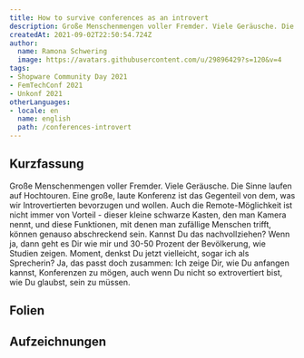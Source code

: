 ```yaml
---
title: How to survive conferences as an introvert
description: Große Menschenmengen voller Fremder. Viele Geräusche. Die Sinne laufen auf Hochtouren. Eine große, laute Konferenz ist das Gegenteil von dem, was wir Introvertierten bevorzugen und ersehnen.
createdAt: 2021-09-02T22:50:54.724Z
author:
  name: Ramona Schwering
  image: https://avatars.githubusercontent.com/u/29896429?s=120&v=4
tags:
- Shopware Community Day 2021
- FemTechConf 2021
- Unkonf 2021
otherLanguages:
- locale: en
  name: english
  path: /conferences-introvert
---
```


## Kurzfassung

Große Menschenmengen voller Fremder. Viele Geräusche. Die Sinne laufen auf Hochtouren. Eine große, laute Konferenz ist das Gegenteil von dem, was wir Introvertierten bevorzugen und wollen. Auch die Remote-Möglichkeit ist nicht immer von Vorteil - dieser kleine schwarze Kasten, den man Kamera nennt, und diese Funktionen, mit denen man zufällige Menschen trifft, können genauso abschreckend sein. Kannst Du das nachvollziehen? Wenn ja, dann geht es Dir wie mir und 30-50 Prozent der Bevölkerung, wie Studien zeigen. Moment, denkst Du jetzt vielleicht, sogar ich als Sprecherin? Ja, das passt doch zusammen: Ich zeige Dir, wie Du anfangen kannst, Konferenzen zu mögen, auch wenn Du nicht so extrovertiert bist, wie Du glaubst, sein zu müssen.

## Folien

<media-grid :media="[{
name: 'Folien',
description: 'Du kannst meine Folien auf Speakerdeck finden',
url: 'https://speakerdeck.com/leichteckig/how-to-survive-conferences-as-an-introvert'
}]"></media-grid>

## Aufzeichnungen

<media-grid :media="[{
name: '🇺🇸 Shopware TV',
description: 'Das ist die achte Episode - Zur SCD Tech Stage. Du kannst meinen Talk auf TC 4:09:04 finden oder die Kapitelauswahl nutzen.',
url: 'https://tv.shopware.com/en/video/1151503/'
}]"></media-grid>
